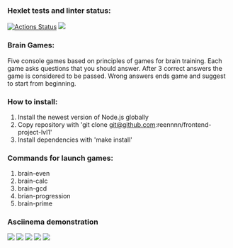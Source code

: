### Hexlet tests and linter status:
[![Actions Status](https://github.com/reennnn/frontend-project-lvl1/workflows/hexlet-check/badge.svg)](https://github.com/reennnn/frontend-project-lvl1/actions)
<a href="https://codeclimate.com/github/codeclimate/codeclimate/maintainability"><img src="https://api.codeclimate.com/v1/badges/a99a88d28ad37a79dbf6/maintainability" /></a>

### Brain Games: 
Five console games based on principles of games for brain training. Each game asks questions that you should answer. After 3 correct answers the game is considered to be passed. Wrong answers ends game and suggest to start from beginning.

### How to install:
1. Install the newest version of Node.js globally
2. Copy repository with 'git clone git@github.com:reennnn/frontend-project-lvl1'
3. Install dependencies with 'make install'

### Commands for launch games:
1. brain-even
2. brain-calc
3. brain-gcd
4. brian-progression
5. brain-prime

### Asciinema demonstration
<a href="https://asciinema.org/a/SXSs8FPWn9VPdplWVfx3SZxcz" target="_blank"><img src="https://asciinema.org/a/SXSs8FPWn9VPdplWVfx3SZxcz.svg" /></a>
<a href="https://asciinema.org/a/v4pzSTw4aKVBKsnqwwKLbwb0W" target="_blank"><img src="https://asciinema.org/a/v4pzSTw4aKVBKsnqwwKLbwb0W.svg" /></a>
<a href="https://asciinema.org/a/lBbklrVeA3fw2zIGyl5tqUQj0" target="_blank"><img src="https://asciinema.org/a/lBbklrVeA3fw2zIGyl5tqUQj0.svg" /></a>
<a href="https://asciinema.org/a/EswGPyMCmRYzLK4Wqe0R8lroQ" target="_blank"><img src="https://asciinema.org/a/EswGPyMCmRYzLK4Wqe0R8lroQ.svg" /></a>
<a href="https://asciinema.org/a/q2ztVMvXBJoJYKtU3YKgpIvm7" target="_blank"><img src="https://asciinema.org/a/q2ztVMvXBJoJYKtU3YKgpIvm7.svg" /></a>